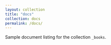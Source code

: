 ```yaml
---
layout: collection
title: "docs"
collection: docs
permalink: /docs/
---
```


Sample document listing for the collection `_books`.